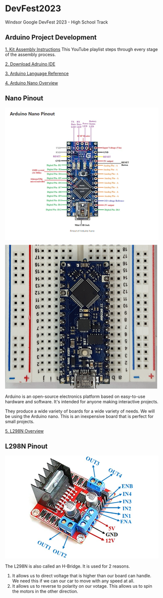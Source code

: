 # DevFest2023
Windsor Google DevFest 2023 - High School Track
## Arduino Project Development

[1. Kit Assembly Instructions](https://youtube.com/playlist?list=PLiBItcliDLPd2GlCq3_gPH4e9Ii3d9XaE&si=MxE0Q9ForVchJnUR)
This YouTube playlist steps through every stage of the assembly process.

[2. Download Adruino IDE](https://www.arduino.cc/en/software)

[3. Arduino Language Reference](https://www.arduino.cc/reference/en/)

[4. Arduino Nano Overview](https://docs.arduino.cc/hardware/nano)
## Nano Pinout
![4. Nano Pinout](nano_pinout.png)

![](nano_on_board.png)
  
Arduino is an open-source electronics platform based on easy-to-use hardware and software. It's intended for anyone making interactive projects.

They produce a wide variety of boards for a wide variety of needs. We will be using the Arduino nano. This is an inexpensive board that is perfect for small projects.

[5. L298N Overview](https://components101.com/modules/l293n-motor-driver-module)
## L298N Pinout
![5. L298N Pinout](L298N-Module-Pinout.jpg)

The L298N is also called an H-Bridge. It is used for 2 reasons.
1. It allows us to direct voltage that is higher than our board can handle. We need this if we can our car to move with any speed at all.
2. It allows us to reverse to polarity on our votage. This allows us to spin the motors in the other direction.

